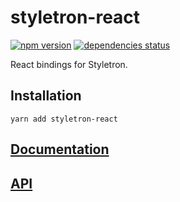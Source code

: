 # styletron-react

[![npm version][npm-badge]][npm-href] [![dependencies status][deps-badge]][deps-href]

React bindings for Styletron.

## Installation

```
yarn add styletron-react
```

## [Documentation](https://www.styletron.org/react/)

## [API](https://www.styletron.org/api/#styletron-react)

[deps-badge]: https://david-dm.org/rtsao/styletron-react.svg
[deps-href]: https://david-dm.org/rtsao/styletron-react
[npm-badge]: https://badge.fury.io/js/styletron-react.svg
[npm-href]: https://www.npmjs.com/package/styletron-react
